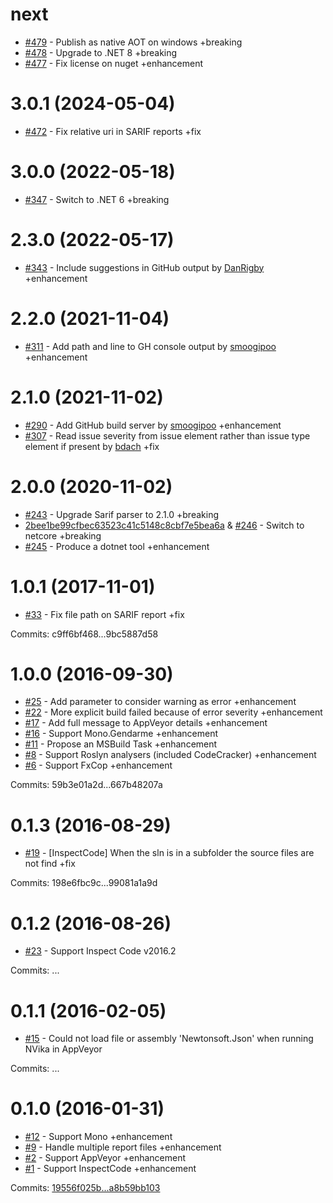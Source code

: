# next

- [#479](https://github.com/laedit/vika/pull/479) - Publish as native AOT on windows +breaking
- [#478](https://github.com/laedit/vika/pull/478) - Upgrade to .NET 8 +breaking
- [#477](https://github.com/laedit/vika/pull/477) - Fix license on nuget +enhancement

# 3.0.1 (2024-05-04)

- [#472](https://github.com/laedit/vika/pull/472) - Fix relative uri in SARIF reports +fix

# 3.0.0 (2022-05-18)

- [#347](https://github.com/laedit/vika/pull/347) - Switch to .NET 6 +breaking

# 2.3.0 (2022-05-17)

- [#343](https://github.com/laedit/vika/pull/343) - Include suggestions in GitHub output by [DanRigby](https://github.com/DanRigby) +enhancement

# 2.2.0 (2021-11-04)

- [#311](https://github.com/laedit/vika/pull/311) - Add path and line to GH console output by [smoogipoo](https://github.com/smoogipoo) +enhancement

# 2.1.0 (2021-11-02)

- [#290](https://github.com/laedit/vika/pull/290) - Add GitHub build server by [smoogipoo](https://github.com/smoogipoo) +enhancement
- [#307](https://github.com/laedit/vika/pull/307) - Read issue severity from issue element rather than issue type element if present by [bdach](https://github.com/bdach) +fix

# 2.0.0 (2020-11-02)

- [#243](https://github.com/laedit/vika/pull/243) - Upgrade Sarif parser to 2.1.0 +breaking
- [2bee1be99cfbec63523c41c5148c8cbf7e5bea6a](https://github.com/laedit/vika/commit/2bee1be99cfbec63523c41c5148c8cbf7e5bea6a) & [#246](https://github.com/laedit/vika/pull/246) - Switch to netcore +breaking
- [#245](https://github.com/laedit/vika/pull/245) - Produce a dotnet tool +enhancement

# 1.0.1 (2017-11-01)

 - [#33](https://github.com/laedit/vika/issues/33) - Fix file path on SARIF report +fix

Commits: c9ff6bf468...9bc5887d58


# 1.0.0 (2016-09-30)

 - [#25](https://github.com/laedit/vika/issues/25) - Add parameter to consider warning as error +enhancement
 - [#22](https://github.com/laedit/vika/issues/22) - More explicit build failed because of error severity +enhancement
 - [#17](https://github.com/laedit/vika/issues/17) - Add full message to AppVeyor details +enhancement
 - [#16](https://github.com/laedit/vika/issues/16) - Support Mono.Gendarme +enhancement
 - [#11](https://github.com/laedit/vika/issues/11) - Propose an MSBuild Task +enhancement
 - [#8](https://github.com/laedit/vika/issues/8) - Support Roslyn analysers (included CodeCracker) +enhancement
 - [#6](https://github.com/laedit/vika/issues/6) - Support FxCop +enhancement

Commits: 59b3e01a2d...667b48207a


# 0.1.3 (2016-08-29)

 - [#19](https://github.com/laedit/vika/issues/19) - [InspectCode] When the sln is in a subfolder the source files are not find +fix

Commits: 198e6fbc9c...99081a1a9d


# 0.1.2 (2016-08-26)

- [#23](https://github.com/laedit/vika/issues/23) - Support Inspect Code v2016.2

Commits: ...


# 0.1.1 (2016-02-05)

 - [#15](https://github.com/laedit/vika/issues/15) - Could not load file or assembly 'Newtonsoft.Json' when running NVika in AppVeyor

Commits: ...


# 0.1.0 (2016-01-31)

 - [#12](https://github.com/laedit/vika/issues/12) - Support Mono +enhancement
 - [#9](https://github.com/laedit/vika/issues/9) - Handle multiple report files +enhancement
 - [#2](https://github.com/laedit/vika/issues/2) - Support AppVeyor +enhancement
 - [#1](https://github.com/laedit/vika/issues/1) - Support InspectCode +enhancement

Commits: [19556f025b...a8b59bb103](https://github.com/laedit/vika/compare/19556f025b...a8b59bb103)
